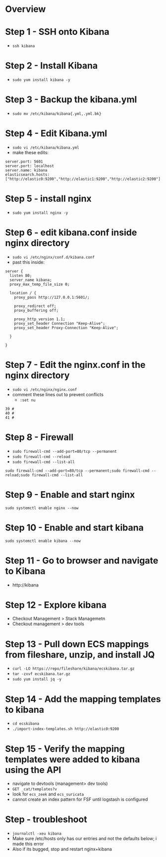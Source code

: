 # Overview

# Step 1 - SSH onto Kibana
- `ssh kibana`

# Step 2 - Install Kibana
- `sudo yum install kibana -y`

# Step 3 - Backup the kibana.yml 
- `sudo mv /etc/kibana/kibana{.yml,.yml.bk}`

# Step 4 - Edit Kibana.yml
- `sudo vi /etc/kibana/kibana.yml`
- make these edits: 
```
server.port: 5601
server.port: localhost
server.name: kibana
elasticsearch.hosts: ["http://elastic0:9200","http://elastic1:9200","http://elastic2:9200"]
```

# Step 5 - install nginx
- `sudo yum install nginx -y`

# Step 6 - edit kibana.conf inside nginx directory
- `sudo vi /etc/nginx/conf.d/kibana.conf`
- past this inside: 
```
server {
  listen 80;
  server_name kibana;
  proxy_max_temp_file_size 0;

  location / {
    proxy_pass http://127.0.0.1:5601/;

    proxy_redirect off;
    proxy_buffering off;

    proxy_http_version 1.1;
    proxy_set_header Connection "Keep-Alive";
    proxy_set_header Proxy-Connection "Keep-Alive";

  }

}
```

# Step 7 - Edit the nginx.conf in the nginx directory
- `sudo vi /etc/nginx/nginx.conf`
- comment these lines out to prevent conflicts
  - `:set nu`
```
39 #
40 #
41 #
```


# Step 8 - Firewall
- `sudo firewall-cmd --add-port=80/tcp --permanent`
- `sudo firewall-cmd --reload`
- `sudo firewall-cmd --list-all`
```
sudo firewall-cmd --add-port=80/tcp --permanent;sudo firewall-cmd --reload;sudo firewall-cmd --list-all
```

# Step 9 - Enable and start nginx
`sudo systemctl enable nginx --now`


# Step 10 - Enable and start kibana
`sudo systemctl enable kibana --now`

# Step 11 - Go to browser and navigate to Kibana
- http://kibana

# Step 12 - Explore kibana
- Checkout Management > Stack Managemetn 
- Checkout management > dev tools

# Step 13 - Pull down ECS mappings from fileshare, unzip, and install JQ
- `curl -LO https://repo/fileshare/kibana/ecskibana.tar.gz`
- `tar -zxvf ecskibana.tar.gz`
- `sudo yum install jq -y`

# Step 14 - Add the mapping templates to kibana

- `cd ecskibana` 
- `./import-index-templates.sh http://elastic0:9200`

# Step 15 - Verify the mapping templates were added to kibana using the API
- navigate to devtools (management> dev tools)
- `GET _cat/templates?v`
- look for `ecs_zeek` and `ecs_suricata`
- cannot create an index pattern for FSF until logstash is configured


# Step - troubleshoot
- `journalctl -xeu kibana`
- Make sure /etc/hosts only has our entries and not the defaults below; i made this error
- Also if its bugged, stop and restart nginx+kibana

